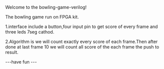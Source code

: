 Welcome to the bowling-game-verilog!

The bowling game run on FPGA kit.

1.interface include a button,four input pin to get score of every frame and three leds 7seg cathod.

2.Algorithm is we will count exactly every score of each frame.Then after done at last frame 10 we will count all score of the each frame the push to result.

---have fun ---
